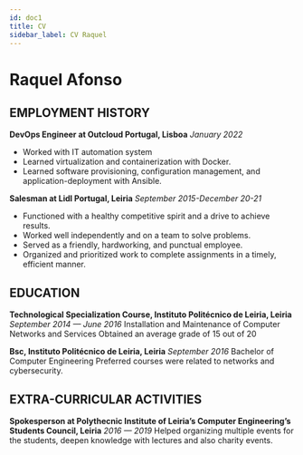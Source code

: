 ```yaml
---
id: doc1
title: CV
sidebar_label: CV Raquel
---
```


# Raquel Afonso

## EMPLOYMENT HISTORY

**DevOps Engineer at Outcloud Portugal, Lisboa**
*January 2022*
- Worked with IT automation system
- Learned  virtualization and containerization with Docker.
- Learned software provisioning, configuration management, and application-deployment with Ansible.

**Salesman at Lidl Portugal, Leiria**
*September 2015-December 20-21*
- Functioned with a healthy competitive spirit and a drive to achieve results.
- Worked well independently and on a team to solve problems.
- Served as a friendly, hardworking, and punctual employee.
- Organized and prioritized work to complete assignments in a timely, efficient manner.



## EDUCATION

**Technological Specialization Course, Instituto Politécnico de Leiria, Leiria**
*September 2014 — June 2016*
Installation and Maintenance of Computer Networks and Services
Obtained an average grade of 15 out of 20

**Bsc, Instituto Politécnico de Leiria, Leiria**
*September 2016*
Bachelor of Computer Engineering
Preferred courses were related to networks and cybersecurity.

## EXTRA-CURRICULAR ACTIVITIES

**Spokesperson at Polythecnic Institute of Leiria’s Computer Engineering’s Students Council, Leiria**
*2016 — 2019*
Helped organizing multiple events for the students, deepen knowledge with lectures and also charity events.